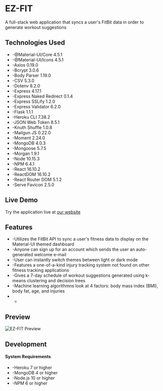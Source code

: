 # EZ-FIT
A full-stack web application that syncs a user's FitBit data in order to generate workout suggestions
## Technologies Used
- -@Material-UI/Core 4.5.1
- -@Material-UI/Icons 4.5.1
- -Axios 0.19.0
- -Bcrypt 3.0.6
- -Body Parser 1.19.0
- -CSV 5.3.0
- -Dotenv 8.2.0
- -Express 4.17.1
- -Express Naked Redirect 0.1.4
- -Express SSLify 1.2.0
- -Express Validator 6.2.0
- -Flask 1.1.1
- -Heroku CLI 7.38.2
- -JSON Web Token 8.5.1
- -Knuth Shuffle 1.0.8
- -Mailgun JS 0.22.0
- -Moment 2.24.0
- -MongoDB 4.0.3
- -Mongoose 5.7.5
- -Morgan 1.9.1
- -Node 10.15.3
- -NPM 6.4.1
- -React 16.10.2
- -ReactDOM 16.10.2
- -React Router DOM 5.1.2
- -Serve Favicon 2.5.0
## Live Demo
Try the application live at [our website](https://ezfit.rocks/)
## Features
- -Utilizes the FitBit API to sync a user's fitness data to display on the Material-UI themed dashboard
- -Anyone can sign up for an account which sends the user an auto-generated welcome e-mail
- -User can instantly switch themes between light or dark mode
- -Features a one-of-a-kind injury tracking system not found on other fitness tracking applications
- -Gives a 7-day schedule of workout suggestions generated using k-means clustering and decision trees
- -Machine learning algorithmns look at 4 factors: body mass index (BMI), body fat, age, and injuries
- -
## Preview
![EZ-FIT Preview](preview.gif "EZ-FIT Preview")
## Development
#### System Requirements
- -Heroku 7 or higher
- -MongoDB 4 or higher
- -Node.js 10 or higher
- -NPM 6 or higher
